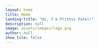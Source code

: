 ```yaml
---
layout: home
title: Home
landing-title: "Hi, I'm Prithvi Patel!"
description: null
image: assets/images/lego.png
author: null
show_tile: false
---
```


